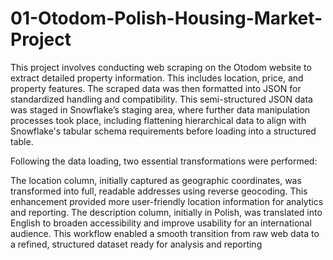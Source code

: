 # 01-Otodom-Polish-Housing-Market-Project

This project involves conducting web scraping on the Otodom website to extract detailed property information. This includes location, price, and property features. 
The scraped data was then formatted into JSON for standardized handling and compatibility. This semi-structured JSON data was staged in Snowflake’s staging area, where further data manipulation processes took place, including flattening hierarchical data to align with Snowflake's tabular schema requirements before loading into a structured table.

Following the data loading, two essential transformations were performed:

The location column, initially captured as geographic coordinates, was transformed into full, readable addresses using reverse geocoding. This enhancement provided more user-friendly location information for analytics and reporting.
The description column, initially in Polish, was translated into English to broaden accessibility and improve usability for an international audience.
This workflow enabled a smooth transition from raw web data to a refined, structured dataset ready for analysis and reporting

